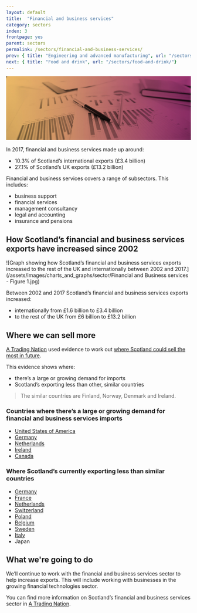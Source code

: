 ```yaml
---
layout: default
title:  "Financial and business services"
category: sectors
index: 3
frontpage: yes
parent: sectors
permalink: /sectors/financial-and-business-services/
prev: { title: "Engineering and advanced manufacturing", url: "/sectors/engineering-and-advanced-manufacturing/"}
next: { title: "Food and drink", url: "/sectors/food-and-drink/"}
---
```


![An image of paper and pens depicting the financial and business sector](/assets/images/sector_photography/financial-and-business-services.jpg)

In 2017, financial and business services made up around:

* 10.3% of Scotland’s international exports (£3.4 billion)
* 27.1% of Scotland’s UK exports (£13.2 billion)

Financial and business services covers a range of subsectors. This includes:

* business support
* financial services
* management consultancy
* legal and accounting
* insurance and pensions


## How Scotland’s financial and business services exports have increased since 2002
![Graph showing how Scotland’s financial and business services exports increased to the rest of the UK and internationally between 2002 and 2017.](/assets/images/charts_and_graphs/sector/Financial and Business services - Figure 1.jpg)


Between 2002 and 2017 Scotland’s financial and business services exports increased:

* internationally from £1.6 billion to £3.4 billion
* to the rest of the UK from £6 billion to £13.2 billion


## Where we can sell more

[A Trading Nation](https://www.gov.scot/publications/scotland-a-trading-nation/) used evidence to work out [where Scotland could sell the most in future](/where-we-could-sell-more/).

This evidence shows where:

* there’s a large or growing demand for imports
* Scotland’s exporting less than other, similar countries

> The similar countries are Finland, Norway, Denmark and Ireland.

### Countries where there’s a large or growing demand for financial and business services imports

* [United States of America](/country-profiles/usa/)
* [Germany](/country-profiles/germany/)
* [Netherlands](/country-profiles/netherlands/)
* [Ireland](/country-profiles/ireland/)
* [Canada](/country-profiles/canada/)

### Where Scotland’s currently exporting less than similar countries

* [Germany](/country-profiles/germany/)
* [France](/country-profiles/france/)
* [Netherlands](/country-profiles/netherlands/)
* [Switzerland](/country-profiles/switzerland/)
* [Poland](/country-profiles/poland/)
* [Belgium](/country-profiles/belgium/)
* [Sweden](/country-profiles/sweden/)
* [Italy](/country-profiles/italy/)
* Japan


## What we're going to do

We’ll continue to work with the financial and business services sector to help increase exports. This will include working with businesses in the growing financial technologies sector.

You can find more information on Scotland’s financial and business services sector in [A Trading Nation](https://www.gov.scot/publications/scotland-a-trading-nation/).
